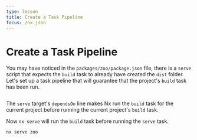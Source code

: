 ```yaml
---
type: lesson
title: Create a Task Pipeline
focus: /nx.json
---
```


# Create a Task Pipeline

<!-- {% video-link link="https://youtu.be/ZA9K4iT3ANc?t=450" /%} -->

You may have noticed in the `packages/zoo/package.json` file, there is a `serve` script that expects the `build` task to already have created the `dist` folder. Let's set up a task pipeline that will guarantee that the project's `build` task has been run.

```solution:/nx.json title="nx.json" {4-6} collapse={2,7-14}

```

The `serve` target's `dependsOn` line makes Nx run the `build` task for the current project before running the current project's `build` task.

Now `nx serve` will run the `build` task before running the `serve` task.

```shell
nx serve zoo
```

